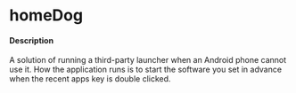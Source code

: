 # homeDog

#### Description
A solution of running a third-party launcher when an Android phone cannot use it.
How the application runs is to start the software you set in advance when the recent apps key is double clicked.

